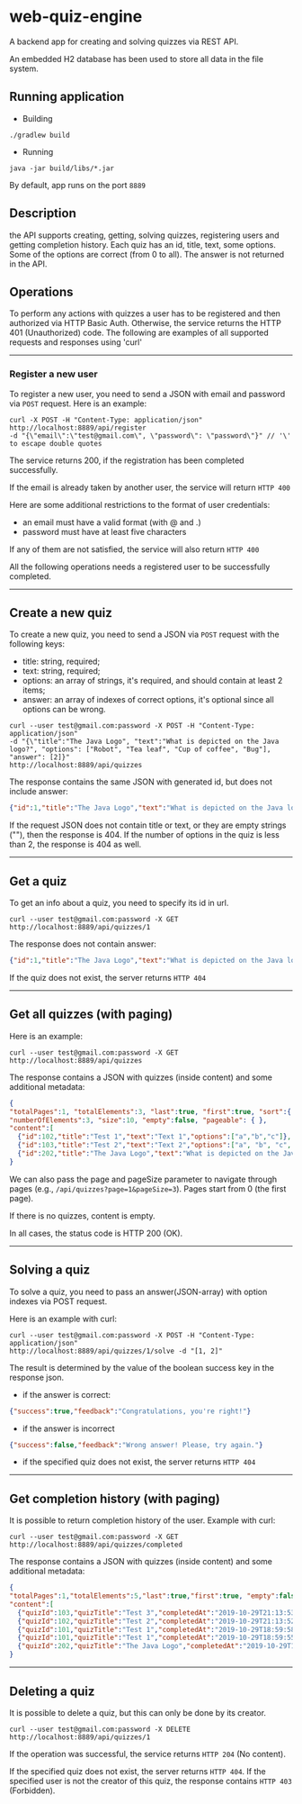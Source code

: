 # web-quiz-engine
A backend app for creating and solving quizzes via REST API.

An embedded H2 database has been used to store all data in the file system.

## Running application
- Building
````
./gradlew build
````
- Running
````
java -jar build/libs/*.jar
````
By default, app runs on the port `8889`

## Description
the API supports creating, getting, solving quizzes, registering users and getting completion history. Each quiz has an id, title, text, some options. Some of the options are correct (from 0 to all). The answer is not returned in the API.

## Operations
To perform any actions with quizzes a user has to be registered and then authorized via HTTP Basic Auth. Otherwise, the service returns the HTTP 401 (Unauthorized) code.
The following are examples of all supported requests and responses using 'curl'

---

### Register a new user
To register a new user, you need to send a JSON with email and password via `POST` request. Here is an example:
```
curl -X POST -H "Content-Type: application/json" http://localhost:8889/api/register
-d "{\"email\":\"test@gmail.com\", \"password\": \"password\"}" // '\' to escape double quotes
```
The service returns 200, if the registration has been completed successfully.

If the email is already taken by another user, the service will return `HTTP 400`

Here are some additional restrictions to the format of user credentials:
- an email must have a valid format (with @ and .)
- password must have at least five characters

If any of them are not satisfied, the service will also return `HTTP 400`

All the following operations needs a registered user to be successfully completed.

---

## Create a new quiz
To create a new quiz, you need to send a JSON via `POST` request with the following keys:
- title: string, required;
- text: string, required;
- options: an array of strings, it's required, and should contain at least 2 items;
- answer: an array of indexes of correct options, it's optional since all options can be wrong.

```
curl --user test@gmail.com:password -X POST -H "Content-Type: application/json"
-d "{\"title":"The Java Logo", "text":"What is depicted on the Java logo?", "options": ["Robot", "Tea leaf", "Cup of coffee", "Bug"], "answer": [2]}"
http://localhost:8889/api/quizzes
```
The response contains the same JSON with generated id, but does not include answer:
```JSON
{"id":1,"title":"The Java Logo","text":"What is depicted on the Java logo?","options":["Robot","Tea leaf","Cup of coffee","Bug"]}
```
If the request JSON does not contain title or text, or they are empty strings (""), then the response is 404. If the number of options in the quiz is less than 2, the response is 404 as well.

---

## Get a quiz
To get an info about a quiz, you need to specify its id in url.
```
curl --user test@gmail.com:password -X GET http://localhost:8889/api/quizzes/1
```
The response does not contain answer:
```JSON
{"id":1,"title":"The Java Logo","text":"What is depicted on the Java logo?","options":["Robot","Tea leaf","Cup of coffee","Bug"]}
```
If the quiz does not exist, the server returns `HTTP 404`

---

## Get all quizzes (with paging)
Here is an example:
```
curl --user test@gmail.com:password -X GET http://localhost:8889/api/quizzes
```
The response contains a JSON with quizzes (inside content) and some additional metadata:
```JSON
{
"totalPages":1, "totalElements":3, "last":true, "first":true, "sort":{ }, "number":0, 
"numberOfElements":3, "size":10, "empty":false, "pageable": { },
"content":[
  {"id":102,"title":"Test 1","text":"Text 1","options":["a","b","c"]},
  {"id":103,"title":"Test 2","text":"Text 2","options":["a", "b", "c", "d"]},
  {"id":202,"title":"The Java Logo","text":"What is depicted on the Java logo?","options":["Robot","Tea leaf","Cup of coffee","Bug"]}]
}
```
We can also pass the page and pageSize parameter to navigate through pages (e.g., `/api/quizzes?page=1&pageSize=3`). Pages start from 0 (the first page).

If there is no quizzes, content is empty.

In all cases, the status code is HTTP 200 (OK).

---

## Solving a quiz
To solve a quiz, you need to pass an answer(JSON-array) with option indexes via POST request.

Here is an example with curl:
```
curl --user test@gmail.com:password -X POST -H "Content-Type: application/json" 
http://localhost:8889/api/quizzes/1/solve -d "[1, 2]"
```

The result is determined by the value of the boolean success key in the response json.
- if the answer is correct:
```JSON
{"success":true,"feedback":"Congratulations, you're right!"}
```
- if the answer is incorrect
```JSON
{"success":false,"feedback":"Wrong answer! Please, try again."}
```
- if the specified quiz does not exist, the server returns `HTTP 404`

---

## Get completion history (with paging)
It is possible to return completion history of the user.
Example with curl:
```
curl --user test@gmail.com:password -X GET  http://localhost:8889/api/quizzes/completed
```
The response contains a JSON with quizzes (inside content) and some additional metadata:
```JSON
{
"totalPages":1,"totalElements":5,"last":true,"first":true, "empty":false,
"content":[
  {"quizId":103,"quizTitle":"Test 3","completedAt":"2019-10-29T21:13:53.779542"},
  {"quizId":102,"quizTitle":"Test 2","completedAt":"2019-10-29T21:13:52.324993"},
  {"quizId":101,"quizTitle":"Test 1","completedAt":"2019-10-29T18:59:58.387267"},
  {"quizId":101,"quizTitle":"Test 1","completedAt":"2019-10-29T18:59:55.303268"},
  {"quizId":202,"quizTitle":"The Java Logo","completedAt":"2019-10-29T18:59:54.033801"}]
}
```

---

## Deleting a quiz
It is possible to delete a quiz, but this can only be done by its creator.
```
curl --user test@gmail.com:password -X DELETE  http://localhost:8889/api/quizzes/1
```
If the operation was successful, the service returns `HTTP 204` (No content).

If the specified quiz does not exist, the server returns `HTTP 404`. If the specified user is not the creator of this quiz, the response contains `HTTP 403` (Forbidden).
